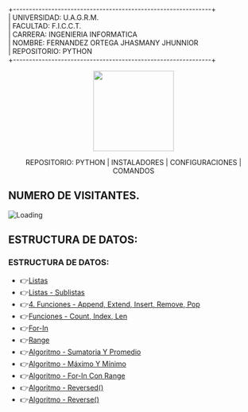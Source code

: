 +--------------------------------------------------------------+<br>
| UNIVERSIDAD: U.A.G.R.M.<br>
| FACULTAD: F.I.C.C.T.<br>
| CARRERA: INGENIERIA INFORMATICA<br>
| NOMBRE: FERNANDEZ ORTEGA JHASMANY JHUNNIOR<br>
| REPOSITORIO: PYTHON<br>
+--------------------------------------------------------------+<br>

<p align="center"><img src="https://github-production-user-asset-6210df.s3.amazonaws.com/36086876/282406040-4e48898c-f122-40de-a463-a68ae29f81a9.png" width="162"></p>
<p align="center">REPOSITORIO: PYTHON | INSTALADORES | CONFIGURACIONES | COMANDOS</p>

## NUMERO DE VISITANTES.
<img align="left" src = "https://profile-counter.glitch.me/Dev_jhasmany.-Python/count.svg" alt ="Loading"> <br>

## ESTRUCTURA DE DATOS:

### ESTRUCTURA DE DATOS:
<ul>
    <li>&#128073<a href="https://github.com/jhasmany-fernandez/Dev_Jhasmany.-Python/blob/main/Estrutura%20Datos/Listas/01.-listas.ipynb">Listas</a></li>
    <li>&#128073<a href="https://github.com/jhasmany-fernandez/Dev_Jhasmany.-Python/blob/main/Estrutura%20Datos/Listas/02.-Listas%20-%20Sublistas.ipynb">Listas - Sublistas</a></li>
    <li>&#128073<a href="">4. Funciones - Append, Extend, Insert, Remove, Pop</a></li>
    <li>&#128073<a href="">Funciones - Count, Index, Len</a></li>
    <li>&#128073<a href="">For-In</a></li>
    <li>&#128073<a href="">Range</a></li>
    <li>&#128073<a href="">Algoritmo - Sumatoria Y Promedio</a></li>
    <li>&#128073<a href="">Algoritmo - Máximo Y Mínimo</a></li>
    <li>&#128073<a href="">Algoritmo - For-In Con Range</a></li>
    <li>&#128073<a href="">Algoritmo - Reversed()</a></li>
    <li>&#128073<a href="">Algoritmo - Reverse()</a></li>
</ul>